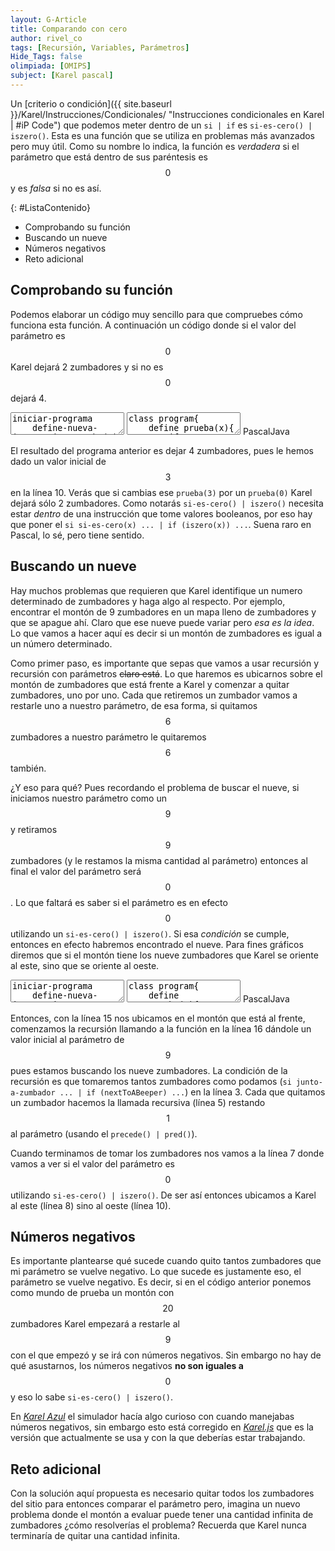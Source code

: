 ```yaml
---
layout: G-Article
title: Comparando con cero
author: rivel_co
tags: [Recursión, Variables, Parámetros]
Hide_Tags: false
olimpiada: [OMIPS]
subject: [Karel pascal]
---
```


Un [criterio o condición]({{ site.baseurl }}/Karel/Instrucciones/Condicionales/ "Instrucciones condicionales en Karel &vert; #iP Code") que podemos meter dentro de un `si | if` es `si-es-cero() | iszero()`. Esta es una función que se utiliza en problemas más avanzados pero muy útil. Como su nombre lo indica, la función es *verdadera* si el parámetro que está dentro de sus paréntesis es $$0$$ y es *falsa* si no es así.

{: #ListaContenido}
- Comprobando su función
- Buscando un nueve
- Números negativos
- Reto adicional

## Comprobando su función

Podemos elaborar un código muy sencillo para que compruebes cómo funciona esta función. A continuación un código donde si el valor del parámetro es $$0$$ Karel dejará 2 zumbadores y si no es $$0$$ dejará 4.

<div class="karelBlock">
<textarea class="karelp">
iniciar-programa
    define-nueva-instruccion prueba(x) como inicio
        si si-es-cero(x) entonces inicio
            repetir 2 veces deja-zumbador;
        fin sino inicio
            repetir 4 veces deja-zumbador;
        fin;
    fin;
    inicia-ejecucion
        prueba(3);
        apagate;
    termina-ejecucion
finalizar-programa</textarea>
<textarea class="karelj">
class program{
    define prueba(x){
        if (iszero(x)){
            iterate (2) putbeeper();
        } else {
            iterate (4) putbeeper();
        }
    }
    program(){
        prueba(3);
        turnoff();
    }
}</textarea>
<span class="karelLabel KLPascal karelLabelSelected" labFor="karelp">Pascal</span><span class="karelLabel KLJava" labFor="karelj">Java</span>
</div>

El resultado del programa anterior es dejar 4 zumbadores, pues le hemos dado un valor inicial de $$3$$ en la línea 10. Verás que si cambias ese `prueba(3)` por un `prueba(0)` Karel dejará sólo 2 zumbadores. Como notarás `si-es-cero() | iszero()` necesita estar *dentro* de una instrucción que tome valores booleanos, por eso hay que poner el `si si-es-cero(x) ... | if (iszero(x)) ...`. <span>Suena raro en Pascal, lo sé, pero tiene sentido</span>.

## Buscando un nueve

Hay muchos problemas que requieren que Karel identifique un numero determinado de zumbadores y haga algo al respecto. Por ejemplo, encontrar el montón de 9 zumbadores en un mapa lleno de zumbadores y que se apague ahí. Claro que ese nueve puede variar pero *esa es la idea*. Lo que vamos a hacer aquí es decir si un montón de zumbadores es igual a un número determinado.

Como primer paso, es importante que sepas que vamos a usar recursión y recursión con parámetros <s>claro está</s>. Lo que haremos es ubicarnos sobre el montón de zumbadores que está frente a Karel y comenzar a quitar zumbadores, uno por uno. Cada que retiremos un zumbador vamos a restarle uno a nuestro parámetro, de esa forma, si quitamos $$6$$ zumbadores a nuestro parámetro le quitaremos $$6$$ también.

<span>¿Y eso para qué?</span> Pues recordando el problema de buscar el nueve, si iniciamos nuestro parámetro como un $$9$$ y retiramos $$9$$ zumbadores (y le restamos la misma cantidad al parámetro) entonces al final el valor del parámetro será $$0$$. Lo que faltará es saber si el parámetro es en efecto $$0$$ utilizando un `si-es-cero() | iszero()`. Si esa *condición* se cumple, entonces en efecto habremos encontrado el nueve. Para fines gráficos diremos que si el montón tiene los nueve zumbadores que Karel se oriente al este, sino que se oriente al oeste.

<div class="karelBlock">
<textarea class="karelp">
iniciar-programa
    define-nueva-instruccion nueveZumba(x) como inicio
        si junto-a-zumbador entonces inicio
            coge-zumbador;
            nueveZumba(precede(x));
        fin sino inicio
            si si-es-cero(x) entonces inicio
                mientras no-orientado-al-este hacer gira-izquierda;
            fin sino inicio
                mientras no-orientado-al-oeste hacer gira-izquierda;
            fin;
        fin;
    fin;
    inicia-ejecucion
        avanza;
        nueveZumba(9);
        apagate;
    termina-ejecucion
finalizar-programa</textarea>
<textarea class="karelj">
class program{
    define nueveZumba(x){
        if (nextToABeeper){
            pickbeeper();
            nueveZumba(pred(x));
        } else {
            if (iszero(x)){
                while (notFacingEast) turnleft();
            } else {
                while (notFacingWest) turnleft();
            }
        }
    }
    program(){
        move();
        nueveZumba(9);
        turnoff();
    }
}</textarea>
<span class="karelLabel KLPascal karelLabelSelected" labFor="karelp">Pascal</span><span class="karelLabel KLJava" labFor="karelj">Java</span>
</div>

Entonces, con la línea 15 nos ubicamos en el montón que está al frente, comenzamos la recursión llamando a la función en la línea 16 dándole un valor inicial al parámetro de $$9$$ pues estamos buscando los nueve zumbadores. La condición de la recursión es que tomaremos tantos zumbadores como podamos (`si junto-a-zumbador ... | if (nextToABeeper) ...`) en la línea 3. Cada que quitamos un zumbador hacemos la llamada recursiva (línea 5) restando $$1$$ al parámetro (usando el `precede() | pred()`).

Cuando terminamos de tomar los zumbadores nos vamos a la línea 7 donde vamos a ver si el valor del parámetro es $$0$$ utilizando `si-es-cero() | iszero()`. De ser así entonces ubicamos a Karel al este (línea 8) sino al oeste (línea 10). 

## Números negativos

Es importante plantearse qué sucede cuando quito tantos zumbadores que mi parámetro se vuelve negativo. Lo que sucede es justamente eso, el parámetro se vuelve negativo. Es decir, si en el código anterior ponemos como mundo de prueba un montón con $$20$$ zumbadores Karel empezará a restarle al $$9$$ con el que empezó y se irá con números negativos. Sin embargo no hay de qué asustarnos, los números negativos **no son iguales a** $$0$$ y eso lo sabe `si-es-cero() | iszero()`. 

En *[Karel Azul](http://www.cmirg.com/karelotitlan/Pantallas/descargas.aspx "Karelotitlán")* el simulador hacía algo curioso con cuando manejabas números negativos, sin embargo esto está corregido en *[Karel.js](https://omegaup.com/karel.js/ "Karel.js")* que es la versión que actualmente se usa y con la que deberías estar trabajando.

## Reto adicional

Con la solución aquí propuesta es necesario quitar todos los zumbadores del sitio para entonces comparar el parámetro pero, imagina un nuevo problema donde el montón a evaluar puede tener una cantidad infinita de zumbadores <span>¿cómo resolverías el problema?</span> Recuerda que Karel nunca terminaría de quitar una cantidad infinita.